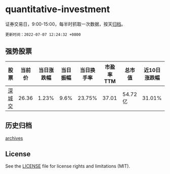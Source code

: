 # quantitative-investment

证券交易日，9:00-15:00，每半时抓取一次数据，按天[归档](archives)。

`更新时间：2022-07-07 12:24:32 +0800`

## 强势股票

|股票|当前价|当日涨跌幅|当日振幅|当日换手率|市盈率TTM|总市值|近10日涨跌幅|
|----|----|----|----|----|----|----|----|
|[深城交](https://xueqiu.com/S/SZ301091)|26.36|1.23%|9.6%|23.75%|37.01|54.72亿|31.01%|

## 历史归档

[archives](archives)

## License

See the [LICENSE](LICENSE) file for license rights and limitations (MIT).